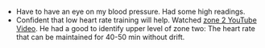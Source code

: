 - Have to have an eye on my blood pressure. Had some high readings.
- Confident that low heart rate training will help. Watched [zone 2 YouTube Video](https://youtu.be/LSI-dSFYUw4). He had a good to identify upper level of zone two: The heart rate that can be maintained for 40-50 min without drift. 